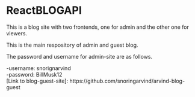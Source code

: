 # ReactBLOGAPI

<p>This is a blog site with two frontends, one for admin and the other one for viewers.</p>

<p>This is the main respository of admin and guest blog.</p>
<p>The password and username for admin-site are as follows.</p>
<div>
-username: snorignarvind
</div>
<div>-password: BillMusk12</div>

<div>[Link to blog-guest-site]: https://github.com/snoringarvind/arvind-blog-guest</div>
